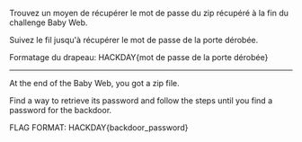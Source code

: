Trouvez un moyen de récupérer le mot de passe du zip récupéré à la fin du challenge Baby Web.

Suivez le fil jusqu'à récupérer le mot de passe de la porte dérobée.

Formatage du drapeau: HACKDAY{mot de passe de la porte dérobée}

---------------------------------------------------

At the end of the Baby Web, you got a zip file. 

Find a way to retrieve its password and follow the steps until you find a password for the backdoor.

FLAG FORMAT: HACKDAY{backdoor_password}
